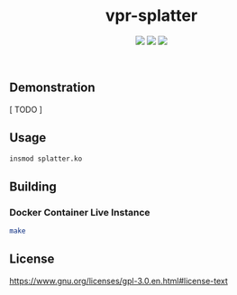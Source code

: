 <h1 align="center">vpr-splatter</h1>
<p align="center">
  <img src="https://img.shields.io/badge/Linux--x86__64-supported-44CC11?style=flat-square"/>
  <img src="https://img.shields.io/badge/Linux--x86-supported-44CC11?style=flat-square"/>
  <a href="https://mit-license.org/"/>
    <img src="https://img.shields.io/github/license/0xvpr/vpr-splatter?style=flat-square&color=44CC11"/>
  </a>
  <!-- <img src="https://img.shields.io/github/actions/workflow/status/0xvpr/vpr-splatter/docker_build.yml?style=flat-square"/> -->
  <!-- <img src="https://img.shields.io/github/actions/workflow/status/0xvpr/vpr-splatter/windows_unit_tests.yml?label=tests"/> -->
</p>
<br>

## Demonstration
[ TODO ]

## Usage
```bash
insmod splatter.ko
```

## Building
### Docker Container Live Instance
```bash
make
```

## License
https://www.gnu.org/licenses/gpl-3.0.en.html#license-text
